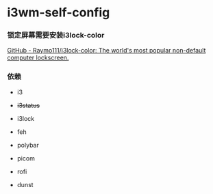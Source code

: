 # i3wm-self-config

### 锁定屏幕需要安装i3lock-color

[GitHub - Raymo111/i3lock-color: The world&#39;s most popular non-default computer lockscreen.](https://github.com/Raymo111/i3lock-color)



### 依赖

- i3 

- <del>i3status</del>

- i3lock

- feh

- polybar

- picom

- rofi

- dunst